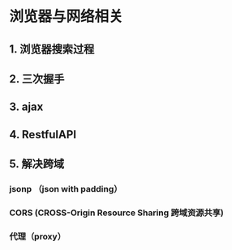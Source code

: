 # 浏览器与网络相关

## 1. 浏览器搜索过程

## 2. 三次握手

## 3. ajax

## 4. RestfulAPI

## 5. 解决跨域

### jsonp （json with padding）

### CORS (CROSS-Origin Resource Sharing 跨域资源共享)

### 代理（proxy）
